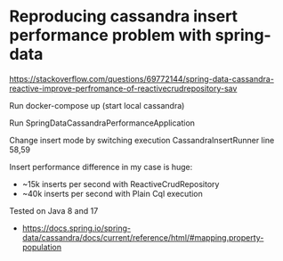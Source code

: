 # Reproducing cassandra insert performance problem with spring-data

https://stackoverflow.com/questions/69772144/spring-data-cassandra-reactive-improve-perfromance-of-reactivecrudrepository-sav

Run docker-compose up (start local cassandra)

Run SpringDataCassandraPerformanceApplication

Change insert mode by switching execution CassandraInsertRunner line 58,59

Insert performance difference in my case is huge:
 - ~15k inserts per second with ReactiveCrudRepository
 - ~40k inserts per second with Plain Cql execution

Tested on Java 8 and 17 
 - https://docs.spring.io/spring-data/cassandra/docs/current/reference/html/#mapping.property-population

